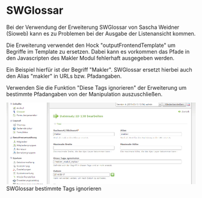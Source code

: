# SWGlossar

Bei der Verwendung der Erweiterung SWGlossar von Sascha Weidner (Sioweb) kann es zu Problemen bei der Ausgabe der Listenansicht kommen.

Die Erweiterung verwendet den Hock "outputFrontendTemplate" um Begriffe im Template zu ersetzen. Dabei kann es vorkommen das Pfade in den Javascripten des Makler Modul fehlerhaft ausgegeben werden.

Ein Beispiel hierfür ist der Begriff "Makler".
SWGlossar ersetzt hierbei auch den Alias "makler" in URLs bzw. Pfadangaben.

Verwenden Sie die Funktion "Diese Tags ignorieren" der Erweiterung um bestimmte Pfadangaben von der Manipulation auszuschließen.

![](swglossar-problem-2015-03-13_1358.png)
SWGlossar bestimmte Tags ignorieren


